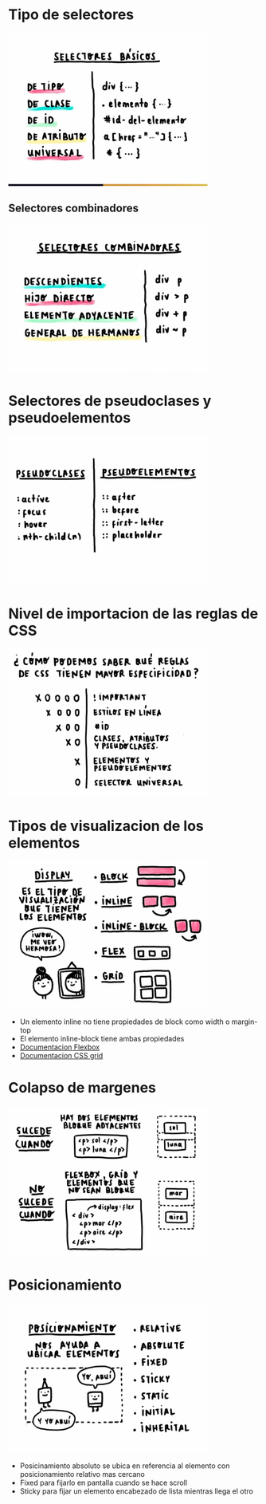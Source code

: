 # Tipo de selectores

<img src="/img/selectores.png" alt="Tipo de selectores" width="400px"/>

## Selectores combinadores


<img src="/img/selectores-combinadores.png" alt="Selectores combinadores" width="400px"/>


# Selectores de pseudoclases y pseudoelementos


<img src="/img/selectores-pseudoclases-pseudoelementos.png" alt="Selectores de pseudoclases y pseudoelementos" width="400px"/>


# Nivel de importacion de las reglas de CSS


<img src="/img/importancia-reglas-css.png" alt="Nivel de importancia reglas CSS" width="400px"/>


# Tipos de visualizacion de los elementos


<img src="/img/display.png" alt="Tipos de visualizacion de los elementos" width="400px"/>

- Un elemento inline no tiene propiedades de block como width o margin-top
- El elemento inline-block tiene ambas propiedades
- [Documentacion Flexbox](https://css-tricks.com/snippets/css/a-guide-to-flexbox/)
- [Documentacion CSS grid](https://css-tricks.com/snippets/css/complete-guide-grid/)

# Colapso de margenes

<img src="/img/colapso-margenes.png" alt="Colapso de margenes" width="400px"/>

# Posicionamiento

<img src="/img/posicionamiento.png" alt="Posicionamiento" width="400px"/>

- Posicinamiento absoluto se ubica en referencia al elemento con posicionamiento relativo mas cercano
- Fixed para fijarlo en pantalla cuando se hace scroll
- Sticky para fijar un elemento encabezado de lista mientras llega el otro